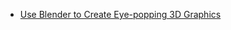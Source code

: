 
- [Use Blender to Create Eye-popping 3D Graphics](/2009/04/use-blender-to-create-eye-popping-3d-graphics/)
